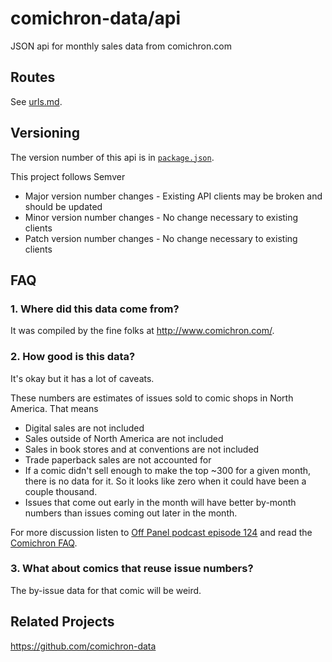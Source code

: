 # comichron-data/api

JSON api for monthly sales data from comichron.com

## Routes

See [urls.md](https://github.com/comichron-data/api/blob/master/urls.md).

## Versioning

The version number of this api is in [`package.json`](https://github.com/comichron-data/api/blob/master/package.json#L3).

This project follows Semver

- Major version number changes - Existing API clients may be broken and should be updated
- Minor version number changes - No change necessary to existing clients
- Patch version number changes - No change necessary to existing clients

## FAQ

### 1. Where did this data come from?

It was compiled by the fine folks at http://www.comichron.com/.

### 2. How good is this data?

It's okay but it has a lot of caveats.

These numbers are estimates of issues sold to comic shops in North America. That means

- Digital sales are not included
- Sales outside of North America are not included
- Sales in book stores and at conventions are not included
- Trade paperback sales are not accounted for
- If a comic didn't sell enough to make the top ~300 for a given month, there is no data for it. So it looks like zero when it could have been a couple thousand.
- Issues that come out early in the month will have better by-month numbers than issues coming out later in the month.

For more discussion listen to [Off Panel podcast episode 124](http://sktchd.com/podcast/off-panel-124-no-surrender-with-jim-zub/) and read the [Comichron FAQ](http://www.comichron.com/faq/directmarketsalesdata.html).

### 3. What about comics that reuse issue numbers?

The by-issue data for that comic will be weird.

## Related Projects

https://github.com/comichron-data

